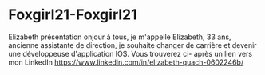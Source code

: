 # Foxgirl21-Foxgirl21
Elizabeth présentation
onjour à tous, je m'appelle Elizabeth, 33 ans, ancienne assistante de direction, je souhaite changer de carrière et devenir une développeuse d'application IOS. Vous trouverez ci- après un lien vers mon LinkedIn https://www.linkedin.com/in/elizabeth-quach-0602246b/
